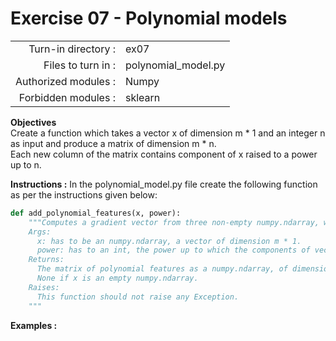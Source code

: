 # Exercise 07 - Polynomial models

|                         |                     |
| -----------------------:| ------------------  |
|   Turn-in directory :   |  ex07               |
|   Files to turn in :    |  polynomial_model.py      |
|   Authorized modules :  |  Numpy              |
|   Forbidden modules :   |  sklearn            |

**Objectives**  
Create a function which takes a vector x of dimension m * 1 and an integer n as input and produce a matrix of dimension m * n.  
Each new column of the matrix contains component of x raised to a power up to n. 

**Instructions :**
In the polynomial_model.py file create the following function as per the instructions given below:
```python
def add_polynomial_features(x, power):
    """Computes a gradient vector from three non-empty numpy.ndarray, without any for-loop. The three arrays must have the compatible dimensions.
    Args:
      x: has to be an numpy.ndarray, a vector of dimension m * 1.
      power: has to an int, the power up to which the components of vector x are going to be raised.
    Returns:
      The matrix of polynomial features as a numpy.ndarray, of dimensions m * n, containg the result of the formula for all j.
      None if x is an empty numpy.ndarray.
    Raises:
      This function should not raise any Exception.
    """
```

**Examples :**
```python

```
